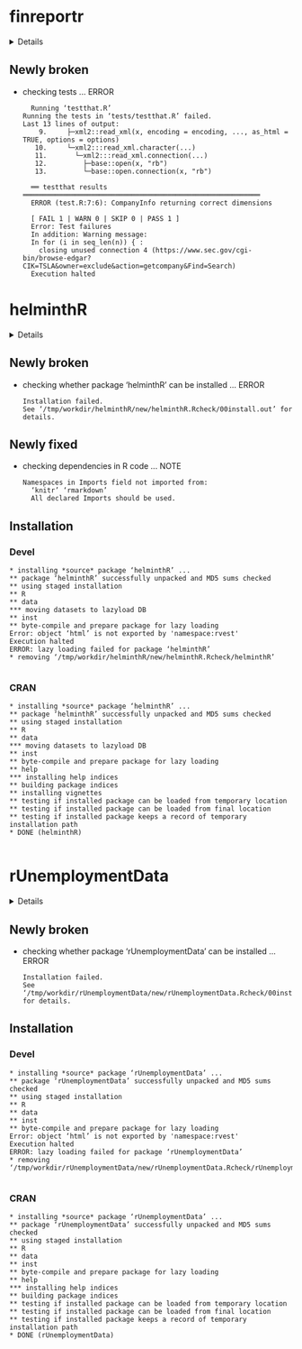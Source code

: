 # finreportr

<details>

* Version: 1.0.2
* GitHub: https://github.com/sewardlee337/finreportr
* Source code: https://github.com/cran/finreportr
* Date/Publication: 2020-06-13 06:10:02 UTC
* Number of recursive dependencies: 60

Run `cloud_details(, "finreportr")` for more info

</details>

## Newly broken

*   checking tests ... ERROR
    ```
      Running ‘testthat.R’
    Running the tests in ‘tests/testthat.R’ failed.
    Last 13 lines of output:
        9.     ├─xml2::read_xml(x, encoding = encoding, ..., as_html = TRUE, options = options)
       10.     └─xml2:::read_xml.character(...)
       11.       └─xml2:::read_xml.connection(...)
       12.         ├─base::open(x, "rb")
       13.         └─base::open.connection(x, "rb")
      
      ══ testthat results  ═══════════════════════════════════════════════════════════
      ERROR (test.R:7:6): CompanyInfo returning correct dimensions
      
      [ FAIL 1 | WARN 0 | SKIP 0 | PASS 1 ]
      Error: Test failures
      In addition: Warning message:
      In for (i in seq_len(n)) { :
        closing unused connection 4 (https://www.sec.gov/cgi-bin/browse-edgar?CIK=TSLA&owner=exclude&action=getcompany&Find=Search)
      Execution halted
    ```

# helminthR

<details>

* Version: 1.0.7
* GitHub: https://github.com/rOpenSci/helminthR
* Source code: https://github.com/cran/helminthR
* Date/Publication: 2019-02-03 16:33:14 UTC
* Number of recursive dependencies: 56

Run `cloud_details(, "helminthR")` for more info

</details>

## Newly broken

*   checking whether package ‘helminthR’ can be installed ... ERROR
    ```
    Installation failed.
    See ‘/tmp/workdir/helminthR/new/helminthR.Rcheck/00install.out’ for details.
    ```

## Newly fixed

*   checking dependencies in R code ... NOTE
    ```
    Namespaces in Imports field not imported from:
      ‘knitr’ ‘rmarkdown’
      All declared Imports should be used.
    ```

## Installation

### Devel

```
* installing *source* package ‘helminthR’ ...
** package ‘helminthR’ successfully unpacked and MD5 sums checked
** using staged installation
** R
** data
*** moving datasets to lazyload DB
** inst
** byte-compile and prepare package for lazy loading
Error: object ‘html’ is not exported by 'namespace:rvest'
Execution halted
ERROR: lazy loading failed for package ‘helminthR’
* removing ‘/tmp/workdir/helminthR/new/helminthR.Rcheck/helminthR’


```
### CRAN

```
* installing *source* package ‘helminthR’ ...
** package ‘helminthR’ successfully unpacked and MD5 sums checked
** using staged installation
** R
** data
*** moving datasets to lazyload DB
** inst
** byte-compile and prepare package for lazy loading
** help
*** installing help indices
** building package indices
** installing vignettes
** testing if installed package can be loaded from temporary location
** testing if installed package can be loaded from final location
** testing if installed package keeps a record of temporary installation path
* DONE (helminthR)


```
# rUnemploymentData

<details>

* Version: 1.1.0
* GitHub: NA
* Source code: https://github.com/cran/rUnemploymentData
* Date/Publication: 2017-01-19 18:15:41
* Number of recursive dependencies: 120

Run `cloud_details(, "rUnemploymentData")` for more info

</details>

## Newly broken

*   checking whether package ‘rUnemploymentData’ can be installed ... ERROR
    ```
    Installation failed.
    See ‘/tmp/workdir/rUnemploymentData/new/rUnemploymentData.Rcheck/00install.out’ for details.
    ```

## Installation

### Devel

```
* installing *source* package ‘rUnemploymentData’ ...
** package ‘rUnemploymentData’ successfully unpacked and MD5 sums checked
** using staged installation
** R
** data
** inst
** byte-compile and prepare package for lazy loading
Error: object ‘html’ is not exported by 'namespace:rvest'
Execution halted
ERROR: lazy loading failed for package ‘rUnemploymentData’
* removing ‘/tmp/workdir/rUnemploymentData/new/rUnemploymentData.Rcheck/rUnemploymentData’


```
### CRAN

```
* installing *source* package ‘rUnemploymentData’ ...
** package ‘rUnemploymentData’ successfully unpacked and MD5 sums checked
** using staged installation
** R
** data
** inst
** byte-compile and prepare package for lazy loading
** help
*** installing help indices
** building package indices
** testing if installed package can be loaded from temporary location
** testing if installed package can be loaded from final location
** testing if installed package keeps a record of temporary installation path
* DONE (rUnemploymentData)


```
